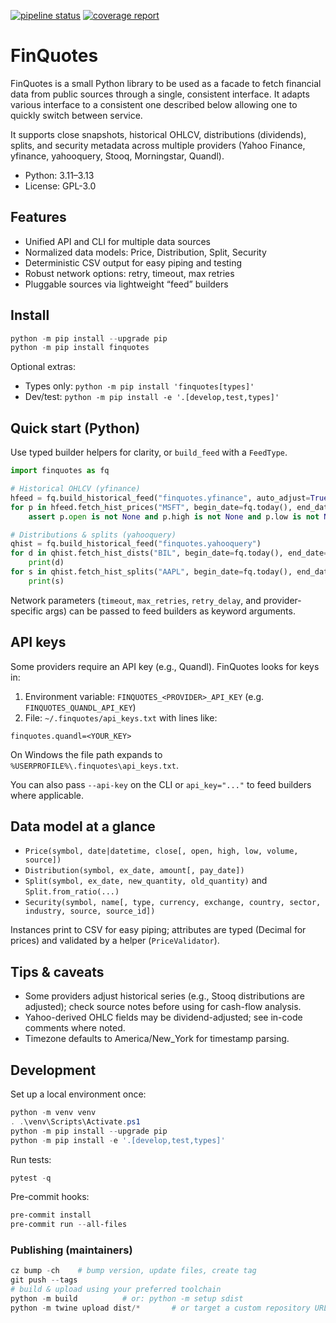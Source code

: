 [![pipeline status](https://gitlab.com/elmotec/finquotes/badges/main/pipeline.svg)](https://gitlab.com/elmotec/finquotes/-/commits/main)
[![coverage report](https://gitlab.com/elmotec/finquotes/badges/main/coverage.svg)](https://gitlab.com/elmotec/finquotes/-/commits/main)

# FinQuotes

FinQuotes is a small Python library to be used as a facade to fetch financial data from public sources through a single, consistent interface.  It adapts various interface to a consistent one described below allowing one to quickly switch between service.

It supports close snapshots, historical OHLCV, distributions (dividends), splits, and security metadata across multiple providers (Yahoo Finance, yfinance, yahooquery, Stooq, Morningstar, Quandl).

- Python: 3.11–3.13
- License: GPL-3.0

## Features

- Unified API and CLI for multiple data sources
- Normalized data models: Price, Distribution, Split, Security
- Deterministic CSV output for easy piping and testing
- Robust network options: retry, timeout, max retries
- Pluggable sources via lightweight “feed” builders

## Install

```powershell
python -m pip install --upgrade pip
python -m pip install finquotes
```

Optional extras:

- Types only: `python -m pip install 'finquotes[types]'`
- Dev/test: `python -m pip install -e '.[develop,test,types]'`

## Quick start (Python)

Use typed builder helpers for clarity, or `build_feed` with a `FeedType`.

```python
import finquotes as fq

# Historical OHLCV (yfinance)
hfeed = fq.build_historical_feed("finquotes.yfinance", auto_adjust=True)
for p in hfeed.fetch_hist_prices("MSFT", begin_date=fq.today(), end_date=fq.today()):
	assert p.open is not None and p.high is not None and p.low is not None

# Distributions & splits (yahooquery)
qhist = fq.build_historical_feed("finquotes.yahooquery")
for d in qhist.fetch_hist_dists("BIL", begin_date=fq.today(), end_date=fq.today()):
	print(d)
for s in qhist.fetch_hist_splits("AAPL", begin_date=fq.today(), end_date=fq.today()):
	print(s)
```

Network parameters (`timeout`, `max_retries`, `retry_delay`, and provider-specific args) can be passed to feed builders as keyword arguments.

## API keys

Some providers require an API key (e.g., Quandl). FinQuotes looks for keys in:

1) Environment variable: `FINQUOTES_<PROVIDER>_API_KEY` (e.g. `FINQUOTES_QUANDL_API_KEY`)
2) File: `~/.finquotes/api_keys.txt` with lines like:

```text
finquotes.quandl=<YOUR_KEY>
```

On Windows the file path expands to `%USERPROFILE%\.finquotes\api_keys.txt`.

You can also pass `--api-key` on the CLI or `api_key="..."` to feed builders where applicable.

## Data model at a glance

- `Price(symbol, date|datetime, close[, open, high, low, volume, source])`
- `Distribution(symbol, ex_date, amount[, pay_date])`
- `Split(symbol, ex_date, new_quantity, old_quantity)` and `Split.from_ratio(...)`
- `Security(symbol, name[, type, currency, exchange, country, sector, industry, source, source_id])`

Instances print to CSV for easy piping; attributes are typed (Decimal for prices) and validated by a helper (`PriceValidator`).

## Tips & caveats

- Some providers adjust historical series (e.g., Stooq distributions are adjusted); check source notes before using for cash-flow analysis.
- Yahoo-derived OHLC fields may be dividend-adjusted; see in-code comments where noted.
- Timezone defaults to America/New_York for timestamp parsing.

## Development

Set up a local environment once:

```powershell
python -m venv venv
. .\venv\Scripts\Activate.ps1
python -m pip install --upgrade pip
python -m pip install -e '.[develop,test,types]'
```

Run tests:

```powershell
pytest -q
```

Pre-commit hooks:

```powershell
pre-commit install
pre-commit run --all-files
```

### Publishing (maintainers)

```powershell
cz bump -ch    # bump version, update files, create tag
git push --tags
# build & upload using your preferred toolchain
python -m build          # or: python -m setup sdist
python -m twine upload dist/*       # or target a custom repository URL
```
